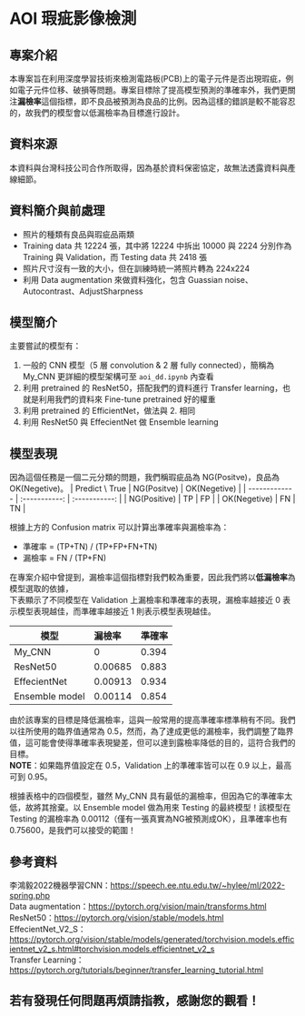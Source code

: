# AOI 瑕疵影像檢測

## 專案介紹
本專案旨在利用深度學習技術來檢測電路板(PCB)上的電子元件是否出現瑕疵，例如電子元件位移、破損等問題。專案目標除了提高模型預測的準確率外，我們更關注**漏檢率**這個指標，即不良品被預測為良品的比例。因為這樣的錯誤是較不能容忍的，故我們的模型會以低漏檢率為目標進行設計。  


## 資料來源
本資料與台灣科技公司合作所取得，因為基於資料保密協定，故無法透露資料與產線細節。  


## 資料簡介與前處理
- 照片的種類有良品與瑕疵品兩類
- Training data 共 12224 張，其中將 12224 中拆出 10000 與 2224 分別作為 Training 與 Validation，而 Testing data 共 2418 張
- 照片尺寸沒有一致的大小，但在訓練時統一將照片轉為 224x224 
- 利用 Data augmentation 來做資料強化，包含 Guassian noise、Autocontrast、AdjustSharpness


## 模型簡介
主要嘗試的模型有：
1. 一般的 CNN 模型（5 層 convolution & 2 層 fully connected），簡稱為 My_CNN 更詳細的模型架構可至 `aoi_dd.ipynb` 內查看
2. 利用 pretrained 的 ResNet50，搭配我們的資料進行 Transfer learning，也就是利用我們的資料來 Fine-tune pretrained 好的權重
3. 利用 pretrained 的 EfficientNet，做法與 2. 相同
4. 利用 ResNet50 與 EffecientNet 做 Ensemble learning


## 模型表現
因為這個任務是一個二元分類的問題，我們稱瑕疵品為 NG(Positve)，良品為 OK(Negetive)。
| Predict \ True  | NG(Positve)   | OK(Negetive)  |
| -------------   | :-----------: | :-----------: |
| NG(Positive)    | TP            | FP            |
| OK(Negetive)    | FN            | TN            |
  
根據上方的 Confusion matrix 可以計算出準確率與漏檢率為：
- 準確率 = (TP+TN) / (TP+FP+FN+TN)  
- 漏檢率 = FN / (TP+FN)  

在專案介紹中曾提到，漏檢率這個指標對我們較為重要，因此我們將以**低漏檢率**為模型選取的依據，  
下表顯示了不同模型在 Validation 上漏檢率和準確率的表現，漏檢率越接近 0 表示模型表現越佳，而準確率越接近 1 則表示模型表現越佳。


| 模型               | 漏檢率      | 準確率   |
| ----------------- | :--------- | :------ | 
| My_CNN            | 0          | 0.394   | 
| ResNet50          | 0.00685    | 0.883   | 
| EffecientNet      | 0.00913    | 0.934   | 
| Ensemble model    | 0.00114    | 0.854   | 

由於該專案的目標是降低漏檢率，這與一般常用的提高準確率標準稍有不同。我們以往所使用的臨界值通常為 0.5，然而，為了達成更低的漏檢率，我們調整了臨界值，這可能會使得準確率表現變差，但可以達到露檢率降低的目的，這符合我們的目標。  
**NOTE**：如果臨界值設定在 0.5，Validation 上的準確率皆可以在 0.9 以上，最高可到 0.95。

根據表格中的四個模型，雖然 My_CNN 具有最低的漏檢率，但因為它的準確率太低，故將其捨棄。以 Ensemble model 做為用來 Testing 的最終模型！該模型在 Testing 的漏檢率為 0.00112（僅有一張真實為NG被預測成OK），且準確率也有 0.75600，是我們可以接受的範圍！


## 參考資料
李鴻毅2022機器學習CNN：https://speech.ee.ntu.edu.tw/~hylee/ml/2022-spring.php  
Data augmentation：https://pytorch.org/vision/main/transforms.html  
ResNet50：https://pytorch.org/vision/stable/models.html  
EffecientNet_V2_S：https://pytorch.org/vision/stable/models/generated/torchvision.models.efficientnet_v2_s.html#torchvision.models.efficientnet_v2_s  
Transfer Learning：https://pytorch.org/tutorials/beginner/transfer_learning_tutorial.html  


## 若有發現任何問題再煩請指教，感謝您的觀看！ 